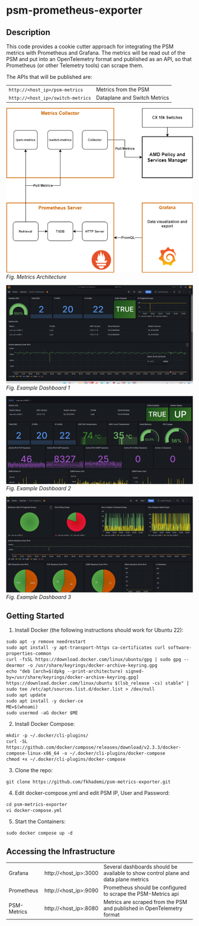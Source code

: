 # psm-prometheus-exporter

## Description
This code provides a cookie cutter approach for integrating the PSM metrics with Prometheus and Grafana.  The metrics will be read out of the PSM and put into an OpenTelemetry format and published as an API, so that Prometheus (or other Telemetry tools) can scrape them.

The APIs that will be published are:

|||
|---|---|  
|```http://<host_ip>/psm-metrics```|Metrics from the PSM
|```http://<host_ip>/switch-metrics```|Dataplane and Switch Metrics  


![Metrics Architecture](img/metrics-exporter.png)  
_Fig. Metrics Architecture_  

![Example Dashboard 1](img/example1.png)  
_Fig. Example Dashboard 1_  

![Example Dashboard 2](img/example2.png)  
_Fig. Example Dashboard 2_  

![Example Dashboard 3](img/example3.png)  
_Fig. Example Dashboard 3_  



## Getting Started  

1. Install Docker (the following instructions should work for Ubuntu 22):  
```console
sudo apt -y remove needrestart
sudo apt install -y apt-transport-https ca-certificates curl software-properties-common
curl -fsSL https://download.docker.com/linux/ubuntu/gpg | sudo gpg --dearmor -o /usr/share/keyrings/docker-archive-keyring.gpg
echo "deb [arch=$(dpkg --print-architecture) signed-by=/usr/share/keyrings/docker-archive-keyring.gpg] https://download.docker.com/linux/ubuntu $(lsb_release -cs) stable" | sudo tee /etc/apt/sources.list.d/docker.list > /dev/null
sudo apt update
sudo apt install -y docker-ce
ME=$(whoami)
sudo usermod -aG docker $ME
```  

2. Install Docker Compose:
```console
mkdir -p ~/.docker/cli-plugins/
curl -SL https://github.com/docker/compose/releases/download/v2.3.3/docker-compose-linux-x86_64 -o ~/.docker/cli-plugins/docker-compose
chmod +x ~/.docker/cli-plugins/docker-compose
```  

3. Clone the repo:

```console
git clone https://github.com/fkhademi/psm-metrics-exporter.git
```

4. Edit docker-compose.yml and edit PSM IP, User and Password:

```console
cd psm-metrics-exporter
vi docker-compose.yml
```

5. Start the Containers:
```console
sudo docker compose up -d
```

## Accessing the Infrastructure

||||
|---|---|---|
| Grafana | http://<host_ip>:3000 | Several dashboards should be available to show control plane and data plane metrics
| Prometheus | http://<host_ip>:9090 | Prometheus should be configured to scrape the PSM-Metrics api 
| PSM-Metrics | http://<host_ip>:8080 | Metrics are scraped from the PSM and published in OpenTelemetry format